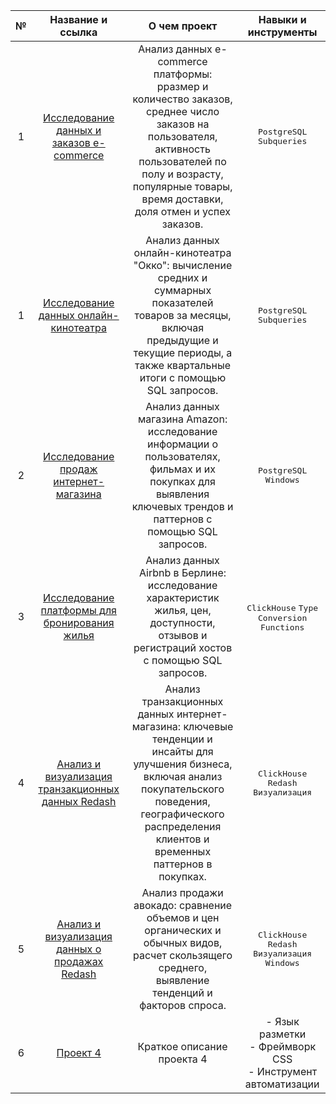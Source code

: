 | № | Название и ссылка | О чем проект | Навыки и инструменты |
| :---: | :---: | :---: | :---: |
| 1 | [Исследование данных и заказов e-commerce](https://github.com/theoldvalyria/SQL_analysis/tree/main/analysis_ecommerce_platform) |  Анализ данных e-commerce платформы: рразмер и количество заказов, среднее число заказов на пользователя, активность пользователей по полу и возрасту, популярные товары, время доставки, доля отмен и успех заказов. | <kbd>PostgreSQL</kbd> <kbd>Subqueries</kbd> |
| 1 | [Исследование данных онлайн-кинотеатра](https://github.com/theoldvalyria/SQL_analysis/tree/main/Subqueries) | Анализ данных онлайн-кинотеатра "Окко": вычисление средних и суммарных показателей товаров за месяцы, включая предыдущие и текущие периоды, а также квартальные итоги с помощью SQL запросов.| <kbd>PostgreSQL</kbd> <kbd>Subqueries</kbd> |
| 2 | [Исследование продаж интернет-магазина](https://github.com/theoldvalyria/SQL_analysis/tree/main/windows) | Анализ данных магазина Amazon: исследование информации о пользователях, фильмах и их покупках для выявления ключевых трендов и паттернов  с помощью SQL запросов.| <kbd>PostgreSQL</kbd> <kbd>Windows</kbd> |
| 3 | [Исследование платформы для бронирования жилья](https://github.com/theoldvalyria/SQL_analysis/tree/main/Data_types) | Анализ данных Airbnb в Берлине: исследование характеристик жилья, цен, доступности, отзывов и регистраций хостов с помощью SQL запросов. | <kbd>ClickHouse</kbd>  <kbd>Type Conversion Functions</kbd> |
| 4 | [Анализ и визуализация транзакционных данных Redash](https://github.com/theoldvalyria/SQL_analysis/tree/main/Redash_charts) |  Анализ транзакционных данных интернет-магазина: ключевые тенденции и инсайты для улучшения бизнеса, включая анализ покупательского поведения, географического распределения клиентов и временных паттернов в покупках. | <kbd>ClickHouse</kbd> <kbd>Redash</kbd> <kbd>Визуализация</kbd> |
| 5 | [Анализ и визуализация данных о продажах Redash](https://github.com/theoldvalyria/SQL_analysis/tree/main/Windows_redash) | Анализ продажи авокадо: сравнение объемов и цен органических и обычных видов, расчет скользящего среднего, выявление тенденций и факторов спроса. | <kbd>ClickHouse</kbd> <kbd>Redash</kbd> <kbd>Визуализация</kbd> <kbd>Windows</kbd>|
| 6 | [Проект 4](https://example.com/project4) | Краткое описание проекта 4 | - Язык разметки<br>- Фреймворк CSS<br>- Инструмент автоматизации |






